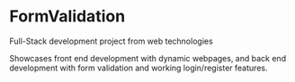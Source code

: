 # FormValidation
Full-Stack development project from web technologies

Showcases front end development with dynamic webpages, and back end development with form validation and working login/register features.
